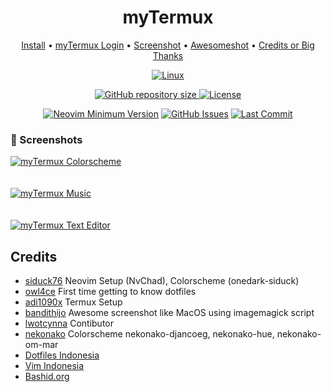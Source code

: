 <h1 align="center">myTermux</h1> 

<div align="center">
  <a href="https://mytermux-xshin404.vercel.app/docs/intro" target="_blank">Install</a>
  <span> • </span>
       	<a href="https://mytermux-xshin404.vercel.app/docs/login/Username%20&%20Password" target="_blank">myTermux Login</a>
  <span> • </span>
	      <a href="https://mytermux-xshin404.vercel.app/docs/screenshot/colorscheme" target="_blank">Screenshot</a>
  <span> • </span>
	<a href="https://xshin404.github.io/awesomeshot/index.html" target="_blank">Awesomeshot</a>
  <span> • </span>
      	<a href="https://xshin404.github.io/credits/index.html" target="_blank">Credits or Big Thanks</a>
  <p></p>
</div>

<div align="center">
	
[![Linux](https://img.shields.io/badge/my%20Termux-gray.svg?style=for-the-badge&logo=android)]()
	
</div>

<div align="center">
	
  <a href="https://github.com/xshin404/myTermux">
    <img src="https://img.shields.io/github/repo-size/xshin404/myTermux?style=flat-square&label=Repo" alt="GitHub repository size"/>
  </a>
  <a href="https://github.com/xshin404/myTermux/blob/main/LICENSE">
    <img src="https://img.shields.io/github/license/xshin404/myTermux?style=flat-square&logo=GNU&label=License" alt="License"/>
  </a>

  [![Neovim Minimum Version](https://img.shields.io/badge/Neovim-0.5+-blueviolet.svg?style=flat-square&logo=Neovim&logoColor=white)](https://github.com/neovim/neovim)
  [![GitHub Issues](https://img.shields.io/github/issues/xshin404/myTermux.svg?style=flat-square&label=Issues&color=fc0330)](https://github.com/xshin404/myTermux/issues)
  [![Last Commit](https://img.shields.io/github/last-commit/xshin404/myTermux.svg?style=flat-square&label=Last%20Commit&color=58eb34)](https://github.com/xshin404/myTermux/pulse) 
          
</div>


### :camera_flash: Screenshots

<a href="https://i.ibb.co/wQs1f57/final-colorscheme.png" target="_blank" rel="noopener">
  <img alt="myTermux Colorscheme" src="https://i.ibb.co/wQs1f57/final-colorscheme.png"/>
</a>

<br />
<br />
<br />

<a href="https://i.ibb.co/bPRrbyD/final-music.png" target="_blank" rel="noopener">
  <img alt="myTermux Music" src="https://i.ibb.co/bPRrbyD/final-music.png"/>
</a>

<br />
<br />
<br />

<a href="https://i.ibb.co/6DqyPqT/final-text-editor.png" target="_blank" rel="noopener">
  <img alt="myTermux Text Editor" src="https://i.ibb.co/6DqyPqT/final-text-editor.png"/>
</a>

## Credits

- [siduck76](https://github.com/siduck76) Neovim Setup (NvChad), Colorscheme (onedark-siduck)
- [owl4ce](https://github.com/owl4ce) First time getting to know dotfiles
- [adi1090x](https://github.com/adi1090x) Termux Setup
- [bandithijo](https://github.com/bandithijo) Awesome screenshot like MacOS using imagemagick script
- [lwotcynna](https://github.com/lwotcynna) Contibutor
- [nekonako](https://github.com/nekonako) Colorscheme nekonako-djancoeg, nekonako-hue, nekonako-om-mar
- [Dotfiles Indonesia](https://t.me/dotfiles_id)
- [Vim Indonesia](https://t.me/VimID)
- [Bashid.org](https://t.me/bashidorg)

